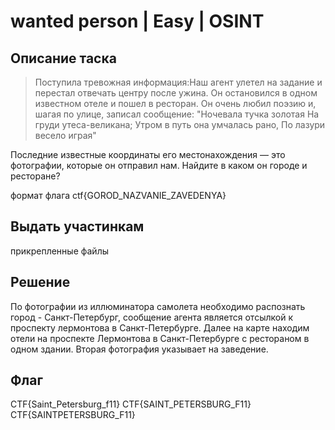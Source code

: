 # wanted person | Easy | OSINT

## Описание таска

> Поступила тревожная информация:Наш агент улетел на задание и перестал отвечать центру после ужина. Он остановился в одном известном отеле и пошел в ресторан. Он очень любил поэзию и, шагая по улице, записал сообщение: "Ночевала тучка золотая На груди утеса-великана; Утром в путь она умчалась рано, По лазури весело играя"

Последние известные координаты его местонахождения — это фотографии, которые он отправил нам.  Найдите в каком он городе и ресторане? 

формат флага ctf{GOROD_NAZVANIE_ZAVEDENYA}

## Выдать участинкам

прикрепленные файлы


## Решение
По фотографии из иллюминатора самолета необходимо распознать город - Санкт-Петербург, сообщение агента является отсылкой к проспекту лермонтова в Санкт-Петербурге. 
Далее на карте находим отели на проспекте Лермонтова в Санкт-Петербурге с рестораном в одном здании. Вторая фотография указывает на заведение. 

## Флаг

CTF{Saint_Petersburg_f11}
CTF{SAINT_PETERSBURG_F11}
CTF{SAINTPETERSBURG_F11}
